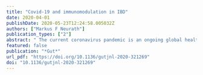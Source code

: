 ```yaml
---
title: "Covid-19 and immunomodulation in IBD"
date: 2020-04-01
publishDate: 2020-05-23T12:24:58.005032Z
authors: ["Markus F Neurath"]
publication_types: ["2"]
abstract: " The current coronavirus pandemic is an ongoing global health crisis due to covid-19, caused by severe acute respiratory syndrome coronavirus 2. Although covid-19 leads to little or mild flu-like symptoms in the majority of affected patients, the disease may cause severe, frequently lethal complications such as progressive pneumonia, acute respiratory distress syndrome and organ failure driven by hyperinflammation and a cytokine storm syndrome. This situation causes various major challenges for gastroenterology. In the context of IBD, several key questions arise. For instance, it is an important question to understand whether patients with IBD (eg, due to intestinal ACE2 expression) might be particularly susceptible to covid-19 and the cytokine release syndrome associated with lung injury and fatal outcomes. Another highly relevant question is how to deal with immunosuppression and immunomodulation during the current pandemic in patients with IBD and whether immunosuppression affects the progress of covid-19. Here, the current understanding of the pathophysiology of covid-19 is reviewed with special reference to immune cell activation. Moreover, the potential implications of these new insights for immunomodulation and biological therapy in IBD are discussed. "
featured: false
publication: "*Gut*"
url_pdf: "https://doi.org/10.1136/gutjnl-2020-321269"
doi: "10.1136/gutjnl-2020-321269"
---
```


